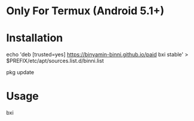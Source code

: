 # Only For Termux (Android 5.1+)
# Installation

echo 'deb [trusted=yes] https://binyamin-binni.github.io/paid bxi stable' > $PREFIX/etc/apt/sources.list.d/binni.list

pkg update

# Usage

bxi
